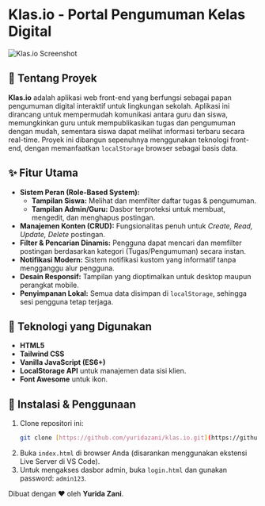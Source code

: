 # Klas.io - Portal Pengumuman Kelas Digital

![Klas.io Screenshot](https://via.placeholder.com/800x450.png/000000/FFFFFF/?text=Klas.io+App+Screenshot)

## 📖 Tentang Proyek

**Klas.io** adalah aplikasi web front-end yang berfungsi sebagai papan pengumuman digital interaktif untuk lingkungan sekolah. Aplikasi ini dirancang untuk mempermudah komunikasi antara guru dan siswa, memungkinkan guru untuk mempublikasikan tugas dan pengumuman dengan mudah, sementara siswa dapat melihat informasi terbaru secara real-time. Proyek ini dibangun sepenuhnya menggunakan teknologi front-end, dengan memanfaatkan `localStorage` browser sebagai basis data.

## ✨ Fitur Utama

- **Sistem Peran (Role-Based System):**
  - **Tampilan Siswa:** Melihat dan memfilter daftar tugas & pengumuman.
  - **Tampilan Admin/Guru:** Dasbor terproteksi untuk membuat, mengedit, dan menghapus postingan.
- **Manajemen Konten (CRUD):** Fungsionalitas penuh untuk *Create, Read, Update, Delete* postingan.
- **Filter & Pencarian Dinamis:** Pengguna dapat mencari dan memfilter postingan berdasarkan kategori (Tugas/Pengumuman) secara instan.
- **Notifikasi Modern:** Sistem notifikasi kustom yang informatif tanpa mengganggu alur pengguna.
- **Desain Responsif:** Tampilan yang dioptimalkan untuk desktop maupun perangkat mobile.
- **Penyimpanan Lokal:** Semua data disimpan di `localStorage`, sehingga sesi pengguna tetap terjaga.

## 🚀 Teknologi yang Digunakan

-   **HTML5**
-   **Tailwind CSS**
-   **Vanilla JavaScript (ES6+)**
-   **LocalStorage API** untuk manajemen data sisi klien.
-   **Font Awesome** untuk ikon.

## 🔧 Instalasi & Penggunaan

1.  Clone repositori ini:
    ```bash
    git clone [https://github.com/yuridazani/klas.io.git](https://github.com/yuridazani/klas.io.git)
    ```
2.  Buka `index.html` di browser Anda (disarankan menggunakan ekstensi Live Server di VS Code).
3.  Untuk mengakses dasbor admin, buka `login.html` dan gunakan password: `admin123`.

Dibuat dengan ❤️ oleh **Yurida Zani**.

